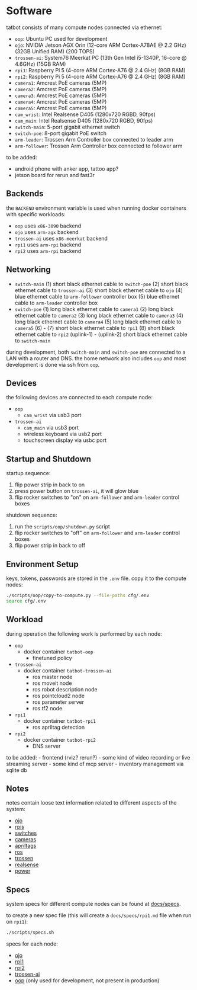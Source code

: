 # Software

tatbot consists of many compute nodes connected via ethernet:

- `oop`: Ubuntu PC used for development
- `ojo`: NVIDIA Jetson AGX Orin (12-core ARM Cortex-A78AE @ 2.2 GHz) (32GB Unified RAM) (200 TOPS)
- `trossen-ai`: System76 Meerkat PC (13th Gen Intel i5-1340P, 16-core @ 4.6GHz) (15GB RAM)
- `rpi1`: Raspberry Pi 5 (4-core ARM Cortex-A76 @ 2.4 GHz) (8GB RAM)
- `rpi2`: Raspberry Pi 5 (4-core ARM Cortex-A76 @ 2.4 GHz) (8GB RAM)
- `camera1`: Amcrest PoE cameras (5MP)
- `camera2`: Amcrest PoE cameras (5MP)
- `camera3`: Amcrest PoE cameras (5MP)
- `camera4`: Amcrest PoE cameras (5MP)
- `camera5`: Amcrest PoE cameras (5MP)
- `cam_wrist`: Intel Realsense D405 (1280x720 RGBD, 90fps)
- `cam_main`: Intel Realsense D405 (1280x720 RGBD, 90fps)
- `switch-main`: 5-port gigabit ethernet switch
- `switch-poe`: 8-port gigabit PoE switch
- `arm-leader`: Trossen Arm Controller box connected to leader arm
- `arm-follower`: Trossen Arm Controller box connected to follower arm

to be added:
- android phone with anker app, tattoo app?
- jetson board for rerun and fast3r

## Backends

the `BACKEND` environment variable is used when running docker containers with specific workloads:

- `oop` uses `x86-3090` backend
- `ojo` uses `arm-agx` backend
- `trossen-ai` uses `x86-meerkat` backend
- `rpi1` uses `arm-rpi` backend
- `rpi2` uses `arm-rpi` backend

## Networking

- `switch-main`
    (1) short black ethernet cable to `switch-poe`
    (2) short black ethernet cable to `trossen-ai`
    (3) short black ethernet cable to `ojo`
    (4) blue ethernet cable to `arm-follower` controller box
    (5) blue ethernet cable to `arm-leader` controller box
- `switch-poe`
    (1) long black ethernet cable to `camera1`
    (2) long black ethernet cable to `camera2`
    (3) long black ethernet cable to `camera3`
    (4) long black ethernet cable to `camera4`
    (5) long black ethernet cable to `camera5`
    (6) -
    (7) short black ethernet cable to `rpi1`
    (8) short black ethernet cable to `rpi2`
    (uplink-1) -
    (uplink-2) short black ethernet cable to `switch-main`

during development, both `switch-main` and `switch-poe` are connected to a LAN with a router and DNS.
the home network also includes `oop` and most development is done via ssh from `oop`.

## Devices

the following devices are connected to each compute node:

- `oop`
    - `cam_wrist` via usb3 port
- `trossen-ai`
    - `cam_main` via usb3 port
    - wireless keyboard via usb2 port
    - touchscreen display via usbc port

## Startup and Shutdown

startup sequence:
1. flip power strip in back to on
2. press power button on `trossen-ai`, it will glow blue
3. flip rocker switches to "on" on `arm-follower` and `arm-leader` control boxes

shutdown sequence:
1. run the `scripts/oop/shutdown.py` script
2. flip rocker switches to "off" on `arm-follower` and `arm-leader` control boxes
3. flip power strip in back to off

## Environment Setup

keys, tokens, passwords are stored in the `.env` file. copy it to the compute nodes:

```bash
./scripts/oop/copy-to-compute.py --file-paths cfg/.env
source cfg/.env
```

## Workload

during operation the following work is performed by each node:

- `oop`
    - docker container `tatbot-oop`
        - finetuned policy
- `trossen-ai`
    - docker container `tatbot-trossen-ai`
        - ros master node
        - ros moveit node
        - ros robot description node
        - ros pointcloud2 node
        - ros parameter server
        - ros tf2 node
- `rpi1`
    - docker container `tatbot-rpi1`
        - ros apriltag detection
- `rpi2`
    - docker container `tatbot-rpi2`
        - DNS server

to be added:
    - frontend (rviz? rerun?)
    - some kind of video recording or live streaming server
    - some kind of mcp server
    - inventory management via sqlite db

## Notes

notes contain loose text information related to different aspects of the system:

- [ojo](notes/ojo.md)
- [rpis](notes/rpis.md)
- [switches](notes/switches.md)
- [cameras](notes/cameras.md)
- [apriltags](notes/apriltags.md)
- [ros](notes/ros.md)
- [trossen](notes/trossen.md)
- [realsense](notes/realsense.md)
- [power](notes/power.md)

## Specs

system specs for different compute nodes can be found at [docs/specs](docs/specs).

to create a new spec file (this will create a `docs/specs/rpi1.md` file when run on `rpi1`):

```bash
./scripts/specs.sh
```

specs for each node:

- [ojo](specs/ojo.md)
- [rpi1](specs/rpi1.md)
- [rpi2](specs/rpi2.md)
- [trossen-ai](specs/trossen-ai.md)
- [oop](specs/oop.md) (only used for development, not present in production)
